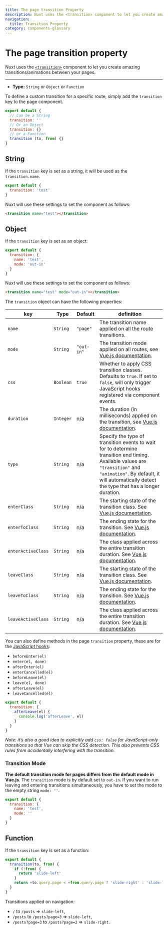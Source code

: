 ```yaml
---
title: The page transition Property
description: Nuxt uses the <transition> component to let you create amazing transitions/animations between your pages.
navigation:
  title: Transition Property
category: components-glossary
---
```

# The page transition property

Nuxt uses the [`<transition>`](https://vuejs.org/v2/guide/transitions.html#Transitioning-Single-Elements-Components) component to let you create amazing transitions/animations between your pages.

---

- **Type:** `String` or `Object` or `Function`

To define a custom transition for a specific route, simply add the `transition` key to the page component.

```js
export default {
  // Can be a String
  transition: ''
  // Or an Object
  transition: {}
  // or a Function
  transition (to, from) {}
}
```

## String

If the `transition` key is set as a string, it will be used as the `transition.name`.

```js
export default {
  transition: 'test'
}
```

Nuxt will use these settings to set the component as follows:

```html
<transition name="test"></transition>
```

## Object

If the `transition` key is set as an object:

```js
export default {
  transition: {
    name: 'test',
    mode: 'out-in'
  }
}
```

Nuxt will use these settings to set the component as follows:

```html
<transition name="test" mode="out-in"></transition>
```

The `transition` object can have the following properties:

| key                | Type      | Default    | definition                                                                                                                                                                                                                 |
| ------------------ | --------- | ---------- | -------------------------------------------------------------------------------------------------------------------------------------------------------------------------------------------------------------------------- |
| `name`             | `String`  | `"page"`   | The transition name applied on all the route transitions.                                                                                                                                                                  |
| `mode`             | `String`  | `"out-in"` | The transition mode applied on all routes, see [Vue.js documentation](https://vuejs.org/v2/guide/transitions.html#Transition-Modes).                                                                                       |
| `css`              | `Boolean` | `true`     | Whether to apply CSS transition classes. Defaults to `true`. If set to `false`, will only trigger JavaScript hooks registered via component events.                                                                        |
| `duration`         | `Integer` | n/a        | The duration (in milliseconds) applied on the transition, see [Vue.js documentation](https://vuejs.org/v2/guide/transitions.html#Explicit-Transition-Durations).                                                           |
| `type`             | `String`  | n/a        | Specify the type of transition events to wait for to determine transition end timing. Available values are `"transition"` and `"animation"`. By default, it will automatically detect the type that has a longer duration. |
| `enterClass`       | `String`  | n/a        | The starting state of the transition class. See [Vue.js documentation](https://vuejs.org/v2/guide/transitions.html#Custom-Transition-Classes).                                                                             |
| `enterToClass`     | `String`  | n/a        | The ending state for the transition. See [Vue.js documentation](https://vuejs.org/v2/guide/transitions.html#Custom-Transition-Classes).                                                                                    |
| `enterActiveClass` | `String`  | n/a        | The class applied across the entire transition duration. See [Vue.js documentation](https://vuejs.org/v2/guide/transitions.html#Custom-Transition-Classes).                                                                |
| `leaveClass`       | `String`  | n/a        | The starting state of the transition class. See [Vue.js documentation](https://vuejs.org/v2/guide/transitions.html#Custom-Transition-Classes).                                                                             |
| `leaveToClass`     | `String`  | n/a        | The ending state for the transition. See [Vue.js documentation](https://vuejs.org/v2/guide/transitions.html#Custom-Transition-Classes).                                                                                    |
| `leaveActiveClass` | `String`  | n/a        | The class applied across the entire transition duration. See [Vue.js documentation](https://vuejs.org/v2/guide/transitions.html#Custom-Transition-Classes).                                                                |

You can also define methods in the page `transition` property, these are for the [JavaScript hooks](https://vuejs.org/v2/guide/transitions.html#JavaScript-Hooks):

- `beforeEnter(el)`
- `enter(el, done)`
- `afterEnter(el)`
- `enterCancelled(el)`
- `beforeLeave(el)`
- `leave(el, done)`
- `afterLeave(el)`
- `leaveCancelled(el)`

```js
export default {
  transition: {
    afterLeave(el) {
      console.log('afterLeave', el)
    }
  }
}
```

_Note: it’s also a good idea to explicitly add `css: false` for JavaScript-only transitions so that Vue can skip the CSS detection. This also prevents CSS rules from accidentally interfering with the transition._

### Transition Mode

**The default transition mode for pages differs from the default mode in Vue.js**. The `transition` mode is by default set to `out-in`. If you want to run leaving and entering transitions simultaneously, you have to set the mode to the empty string `mode: ''`.

```js
export default {
  transition: {
    name: 'test',
    mode: ''
  }
}
```

## Function

If the `transition` key is set as a function:

```js
export default {
  transition(to, from) {
    if (!from) {
      return 'slide-left'
    }
    return +to.query.page < +from.query.page ? 'slide-right' : 'slide-left'
  }
}
```

Transitions applied on navigation:

- `/` to `/posts` => `slide-left`,
- `/posts` to `/posts?page=3` => `slide-left`,
- `/posts?page=3` to `/posts?page=2` => `slide-right`.
